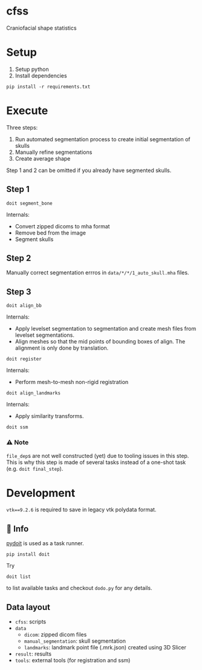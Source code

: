 # cfss
Craniofacial shape statistics

# Setup
1. Setup python
2. Install dependencies
```shell
pip install -r requirements.txt
```

# Execute
Three steps:

1. Run automated segmentation process to create initial segmentation of skulls
2. Manually refine segmentations
3. Create average shape

Step 1 and 2 can be omitted if you already have segmented skulls.

## Step 1
```shell
doit segment_bone
```

Internals:
- Convert zipped dicoms to mha format
- Remove bed from the image
- Segment skulls

## Step 2
Manually correct segmentation errros in `data/*/*/1_auto_skull.mha` files.

## Step 3
```shell
doit align_bb
```

Internals:
- Apply levelset segmentation to segmentation and create mesh files from levelset segmentations.
- Align meshes so that the mid points of bounding boxes of align. The alignment is only done by translation.

```shell
doit register
```

Internals:
- Perform mesh-to-mesh non-rigid registration

```shell
doit align_landmarks
```

Internals:
- Apply similarity transforms.

```shell
doit ssm
```

### ⚠️ Note

`file_dep`s are not well constructed (yet) due to tooling issues in this step.
This is why this step is made of several tasks instead of a one-shot task (e.g. `doit final_step`).

# Development
`vtk==9.2.6` is required to save in legacy vtk polydata format.

## 🚸 Info
[pydoit](https://pydoit.org/) is used as a task runner.
```shell
pip install doit
```

Try
```shell
doit list
```
to list available tasks and checkout `dodo.py` for any details.

## Data layout
- `cfss`: scripts
- `data`
    - `dicom`: zipped dicom files
    - `manual_segmentation`: skull segmentation
    - `landmarks`: landmark point file (.mrk.json) created using 3D Slicer
- `result`: results
- `tools`: external tools (for registration and ssm)